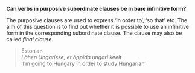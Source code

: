 **Can verbs in purposive subordinate clauses be in bare infinitive form?**

The purposive clauses are used to express ‘in order to’, ‘so that’ etc. The aim of this question is to find out whether it is possible to use an infinitive form in the corresponding subordinate clause. The clause may also be called *final clause*.

>Estonian<br/>
>*Lähen Ungarisse, et õppida ungari keelt*<br/>
>‘I’m going to Hungary in order to study Hungarian’

